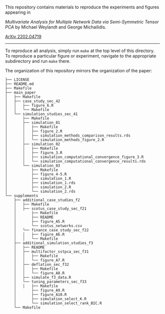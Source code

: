 This repository contains materials to reproduce the experiments and figures
appearing in 

*Multivariate Analysis for Multiple Network Data via Semi-Symmetric Tensor PCA*
by Michael Weylandt and George Michailidis. 

[ArXiv 2202.04719](https://arxiv.org/abs/2202.04719)

---

To reproduce all analysis, simply run `make` at the top level of this directory.
To reproduce a particular figure or experiment, navigate to the appropriate
subdirectory and run `make` there. 


The organization of this repository mirrors the organization of the paper: 

```
├── LICENSE
├── README.md
├── Makefile
├── main_paper
│   ├── Makefile
│   ├── case_study_sec_42
│   │   ├── figure_6.R
│   │   └── Makefile
│   └── simulation_studies_sec_41
│       ├── Makefile
│       ├── simulation_01
│       │   ├── Makefile
│       │   ├── figure_2.R
│       │   ├── simulation_methods_comparison_results.rds
│       │   └── simulation_methods_figure_2.R
│       ├── simulation_02
│       │   ├── Makefile
│       │   ├── figure_3.R
│       │   ├── simulation_computational_convergence_figure_3.R
│       │   └── simulation_computational_convergence_results.rds
│       └── simulation_03
│           ├── Makefile
│           ├── figure_4-5.R
│           ├── simulation_1.R
│           ├── simulation_1.rds
│           ├── simulation_2.R
│           └── simulation_2.rds
└── supplements
    ├── additional_case_studies_f2
    │   ├── Makefile
    │   ├── scotus_case_study_sec_f21
    │       ├── Makefile
    │       ├── README
    │       ├── figure_A5.R
    │       └── scotus_networks.csv
    │   └── finance_case_study_sec_f22
    │   │   ├── figure_A6.R
    │   │   └── Makefile
    ├── additional_simulation_studies_f3
    │   ├── README
    │   ├── multifactor_sstpca_sec_f31
    │   │   ├── Makefile
    │   │   └── figure_A7.R
    │   ├── deflation_sec_f32
    │   │   ├── Makefile
    │   │   └── figure_A8.R
    │   ├── simulate_f3_data.R
    │   └── tuning_parameters_sec_f33
    │   │   ├── Makefile
    │       ├── figure_A9.R
    │       ├── figure_A10.R
    │       ├── simulation_select_K.R
    │       └── simulation_select_rank_BIC.R
    └── Makefile
```
